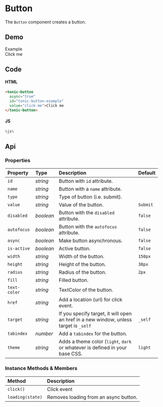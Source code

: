 # Button

The `Button` component creates a button.

## Demo

<div class="example">
  <div class="header">Example</div>
  <div class="content">
    <tonic-button
      async="true"
      id="tonic-button-example"
      value="click-me">Click me</tonic-button>
  </div>
</div>

## Code

#### HTML
```html
<tonic-button
  async="true"
  id="tonic-button-example"
  value="click-me">Click me
</tonic-button>
```

#### JS
```js
%js%
```

## Api

### Properties

| Property | Type | Description | Default |
| :--- | :--- | :--- | :--- |
| `id` | *string* | Button with `id` attribute. | |
| `name` | *string* | Button with a `name` attribute. | |
| `type` | *string* | Type of button (i.e. submit). | |
| `value` | *string* | Value of the button. | `Submit` |
| `disabled` | *boolean* | Button with the `disabled` attribute. | `false` |
| `autofocus` | *boolean* | Button with the `autofocus` attribute. | `false` |
| `async` | *boolean* | Make button asynchronous. | `false` |
| `is-active` | *boolean* | Active button. | `false` |
| `width` | *string* | Width of the button. | `150px` |
| `height` | *string* | Height of the button. | `38px` |
| `radius` | *string* | Radius of the button. | `2px` |
| `fill` | *string* | Filled button. |  |
| `text-color` | *string* | TextColor of the button. |  |
| `href` | *string* | Add a location (url) for click event. | |
| `target` | *string* | If you specify target, it will open an href in a new window, unless target is `_self` | `_self` |
| `tabindex` | *number* | Add a `tabindex` for the button. | |
| `theme` | *string* | Adds a theme color (`light`, `dark` or whatever is defined in your base CSS. | `light` |

### Instance Methods & Members

| Method | Description |
| :--- | :--- |
| `click()` | Click event |
| `loading(state)` | Removes loading from an async button. |
